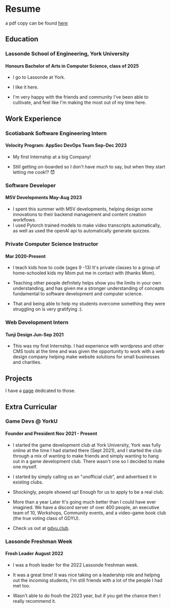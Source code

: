 # Resume
a pdf copy can be found [here](https://drive.google.com/file/d/1g4SdWL6YSQNGU19040rIpMPDTiSelZk_/view?usp=sharing)

## Education
### Lassonde School of Engineering, York University
#### Honours Bachelor of Arts in Computer Science, class of 2025
- I go to Lassonde at York. 

- I like it here. 

- I'm very happy with the friends and community I've been able to cultivate, and feel like I'm making the most out of my time here. 


## Work Experience
### Scotiabank Software Engineering Intern
#### Velocity Program: AppSec DevOps Team Sep-Dec 2023
- My first Internship at a big Company!

- Still getting on-boarded so I don't have *much* to say, but when they start letting me cook!? 😈

### Software Developer 
#### M5V Developments May-Aug 2023
- I spent this summer with M5V developments, helping design some innovations to their backend management and content creation workflows.
- I used Pytorch trained models to make video transcripts automatically, as well as used the openAI api to  automatically generate quizzes.

### Private Computer Science Instructor
#### Mar 2020-Present
-   I teach kids how to code (ages 9 -13)
    It's private classes to a group of home-schooled kids my Mom put me in contact with (thanks Mom).

- Teaching other people definitely helps show you the limits in your own understanding,  and has given me a stronger understanding of concepts fundamental to software development and computer science.

- That and being able to help my students overcome something they were struggling on is very gratifying :).

### Web Development Intern
#### Tunji Design Jun-Sep 2021
-   This was my first Internship. I had experience with wordpress and other CMS tools at the time and was given the opportunity to work with a web design company helping make website solutions for small businesses and charities.

## Projects
I have a [page](/projects) dedicated to those.

## Extra Curricular
### Game Devs @ YorkU
#### Founder and President Nov 2021 - Present
- I started the game development club at York University, York was fully online at the time I had started there (Sept 2021), and I started the club through a mix of wanting to make friends and simply wanting to hang out in a game development club. There wasn't one so I decided to make one myself. 

- I started by simply calling us an "unofficial club", and advertised it in existing clubs.

- Shockingly, people showed up! Enough for us to apply to be a real club.

- More than a year Later It's going much better than I could have ever imagined.
  We have a discord server of over 400 people, an executive team of 10, Workshops, Community events, and a video-game book club (the true voting class of GDYU).

- Check us out at [gdyu.club](https://www.gdyu.club/).

### Lassonde Freshman Week
#### Frosh Leader August 2022 
- I was a frosh leader for the 2022 Lassonde freshman week.

-   It was a great time! It was nice taking on a leadership role and helping out the incoming students, I'm still friends with a lot of the people I had met too.


-   Wasn't able to do frosh the 2023 year, but if you get the chance then I really recommend it.